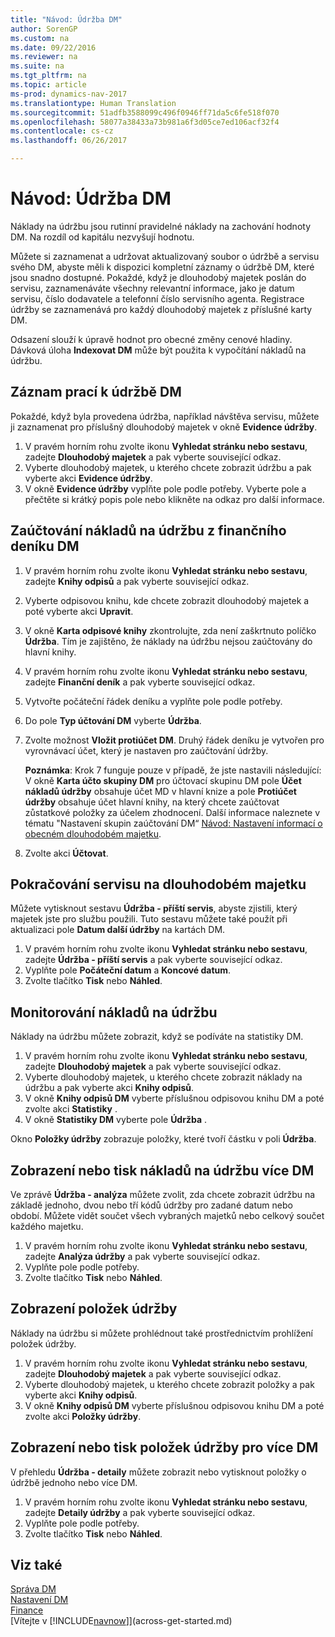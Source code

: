 ```yaml
---
title: "Návod: Údržba DM"
author: SorenGP
ms.custom: na
ms.date: 09/22/2016
ms.reviewer: na
ms.suite: na
ms.tgt_pltfrm: na
ms.topic: article
ms-prod: dynamics-nav-2017
ms.translationtype: Human Translation
ms.sourcegitcommit: 51adfb3588099c496f0946ff71da5c6fe518f070
ms.openlocfilehash: 58077a38433a73b981a6f3d05ce7ed106acf32f4
ms.contentlocale: cs-cz
ms.lasthandoff: 06/26/2017

---
```


# <a name="how-to-maintain-fixed-assets"></a>Návod: Údržba DM
Náklady na údržbu jsou rutinní pravidelné náklady na zachování hodnoty DM. Na rozdíl od kapitálu nezvyšují hodnotu.

Můžete si zaznamenat a udržovat aktualizovaný soubor o údržbě a servisu svého DM, abyste měli k dispozici kompletní záznamy o údržbě DM, které jsou snadno dostupné. Pokaždé, když je dlouhodobý majetek poslán do servisu, zaznamenáváte všechny relevantní informace, jako je datum servisu, číslo dodavatele a telefonní číslo servisního agenta. Registrace údržby se zaznamenává pro každý dlouhodobý majetek z příslušné karty DM.

Odsazení slouží k úpravě hodnot pro obecné změny cenové hladiny. Dávková úloha **Indexovat DM** může být použita k vypočítání nákladů na údržbu.

## <a name="to-record-maintenance-work-on-a-fixed-asset"></a>Záznam prací k údržbě DM  
Pokaždé, když byla provedena údržba, například návštěva servisu, můžete ji zaznamenat pro příslušný dlouhodobý majetek v okně **Evidence údržby**.  

1. V pravém horním rohu zvolte ikonu **Vyhledat stránku nebo sestavu**, zadejte **Dlouhodobý majetek** a pak vyberte související odkaz.  
2. Vyberte dlouhodobý majetek, u kterého chcete zobrazit údržbu a pak vyberte akci **Evidence údržby**.
3. V okně **Evidence údržby** vyplňte pole podle potřeby. Vyberte pole a přečtěte si krátký popis pole nebo klikněte na odkaz pro další informace.  

## <a name="to-post-maintenance-costs-from-a-fixed-asset-gl-journal"></a>Zaúčtování nákladů na údržbu z finančního deníku DM
1. V pravém horním rohu zvolte ikonu **Vyhledat stránku nebo sestavu**, zadejte **Knihy odpisů** a pak vyberte související odkaz.  
2. Vyberte odpisovou knihu, kde chcete zobrazit dlouhodobý majetek a poté vyberte akci **Upravit**.
3. V okně **Karta odpisové knihy** zkontrolujte, zda není zaškrtnuto políčko **Údržba**. Tím je zajištěno, že náklady na údržbu nejsou zaúčtovány do hlavní knihy.
4. V pravém horním rohu zvolte ikonu **Vyhledat stránku nebo sestavu**, zadejte **Finanční deník** a pak vyberte související odkaz.  
5. Vytvořte počáteční řádek deníku a vyplňte pole podle potřeby.
6. Do pole **Typ účtování DM** vyberte **Údržba**.
7. Zvolte možnost **Vložit protiúčet DM**. Druhý řádek deníku je vytvořen pro vyrovnávací účet, který je nastaven pro zaúčtování údržby.

    **Poznámka**: Krok 7 funguje pouze v případě, že jste nastavili následující: V okně **Karta účto skupiny DM** pro účtovací skupinu DM pole **Účet nákladů údržby** obsahuje účet MD v hlavní knize a pole **Protiúčet údržby** obsahuje účet hlavní knihy, na který chcete zaúčtovat zůstatkové položky za účelem zhodnocení. Další informace naleznete v tématu "Nastavení skupin zaúčtování DM“ [Návod: Nastavení informací o obecném dlouhodobém majetku](fa-how-setup-general.md).
8. Zvolte akci **Účtovat**.

## <a name="to-follow-up-on-fixed-assets-service-visits"></a>Pokračování servisu na dlouhodobém majetku
Můžete vytisknout sestavu **Údržba - příští servis**, abyste zjistili, který majetek jste pro službu použili. Tuto sestavu můžete také použít při aktualizaci pole **Datum další údržby** na kartách DM.  

1. V pravém horním rohu zvolte ikonu **Vyhledat stránku nebo sestavu**, zadejte **Údržba - příští servis** a pak vyberte související odkaz.  
2. Vyplňte pole **Počáteční datum** a **Koncové datum**.  
3. Zvolte tlačítko **Tisk** nebo **Náhled**.

## <a name="to-monitor-maintenance-costs"></a>Monitorování nákladů na údržbu  
Náklady na údržbu můžete zobrazit, když se podíváte na statistiky DM.  

1. V pravém horním rohu zvolte ikonu **Vyhledat stránku nebo sestavu**, zadejte **Dlouhodobý majetek** a pak vyberte související odkaz.
2. Vyberte dlouhodobý majetek, u kterého chcete zobrazit náklady na údržbu a pak vyberte akci **Knihy odpisů**.
3. V okně **Knihy odpisů DM** vyberte příslušnou odpisovou knihu DM a poté zvolte akci **Statistiky** .
4. V okně **Statistiky DM** vyberte pole **Údržba** .

Okno **Položky údržby** zobrazuje položky, které tvoří částku v poli **Údržba**.

## <a name="to-view-or-print-maintenance-costs-for-multiple-fixed-assets"></a>Zobrazení nebo tisk nákladů na údržbu více DM  
Ve zprávě **Údržba - analýza** můžete zvolit, zda chcete zobrazit údržbu na základě jednoho, dvou nebo tří kódů údržby pro zadané datum nebo období. Můžete vidět součet všech vybraných majetků nebo celkový součet každého majetku.

1. V pravém horním rohu zvolte ikonu **Vyhledat stránku nebo sestavu**, zadejte **Analýza údržby** a pak vyberte související odkaz.
2. Vyplňte pole podle potřeby.
3. Zvolte tlačítko **Tisk** nebo **Náhled**.

## <a name="to-view-maintenance-ledger-entries"></a>Zobrazení položek údržby
Náklady na údržbu si můžete prohlédnout také prostřednictvím prohlížení položek údržby.  
1. V pravém horním rohu zvolte ikonu **Vyhledat stránku nebo sestavu**, zadejte **Dlouhodobý majetek** a pak vyberte související odkaz.
2. Vyberte dlouhodobý majetek, u kterého chcete zobrazit položky a pak vyberte akci **Knihy odpisů**.
3. V okně **Knihy odpisů DM** vyberte příslušnou odpisovou knihu DM a poté zvolte akci **Položky údržby**.

## <a name="to-view-or-print-maintenance-ledger-entries-for-multiple-fixed-assets"></a>Zobrazení nebo tisk položek údržby pro více DM  
V přehledu **Údržba - detaily** můžete zobrazit nebo vytisknout položky o údržbě jednoho nebo více DM.  

1. V pravém horním rohu zvolte ikonu **Vyhledat stránku nebo sestavu**, zadejte **Detaily údržby** a pak vyberte související odkaz.
2. Vyplňte pole podle potřeby.
3. Zvolte tlačítko **Tisk** nebo **Náhled**.

## <a name="see-also"></a>Viz také
[Správa DM](fa-manage.md)  
[Nastavení DM](fa-setup.md)  
[Finance](finance-setup.md)  
[Vítejte v [!INCLUDE[navnow](includes/navnow_md.md)]](across-get-started.md)

